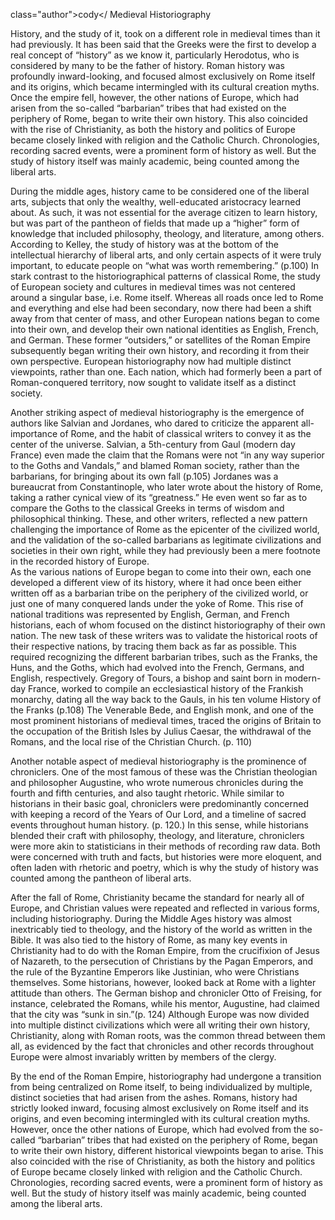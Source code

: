 class="author">cody</
Medieval Historiography

History, and the study of it, took on a different role in medieval times than it had previously.  It has been said that the Greeks were the first to develop a real concept of “history” as we know it, particularly Herodotus, who is considered by many to be the father of history.  Roman history was profoundly inward-looking, and focused almost exclusively on Rome itself and its origins, which became intermingled with its cultural creation myths.  Once the empire fell, however, the other nations of Europe, which had arisen from the so-called “barbarian” tribes that had existed on the periphery of Rome, began to write their own history.  This also coincided with the rise of Christianity, as both the history and politics of Europe became closely linked with religion and the Catholic Church.  Chronologies, recording sacred events, were a prominent form of history as well.  But the study of history itself was mainly academic, being counted among the liberal arts.  

During the middle ages, history came to be considered one of the liberal arts, subjects that only the wealthy, well-educated aristocracy learned about.  As such, it was not essential for the average citizen to learn history, but was part of the pantheon of fields that made up a “higher” form of knowledge that included philosophy, theology, and literature, among others.  According to Kelley, the study of history was at the bottom of the intellectual hierarchy of liberal arts, and only certain aspects of it were truly important, to educate people on “what was worth remembering.” (p.100)
In stark contrast to the historiographical patterns of classical Rome, the study of European society and cultures in medieval times was not centered around a singular base, i.e. Rome itself.  Whereas all roads once led to Rome and everything and else had been secondary, now there had been a shift away from that center of mass, and other European nations began to come into their own, and develop their own national identities as English, French, and German.  These former “outsiders,” or satellites of the Roman Empire subsequently began writing their own history, and recording it from their own perspective.  European historiography now had multiple distinct viewpoints, rather than one.  Each nation, which had formerly been a part of Roman-conquered territory, now sought to validate itself as a distinct society.  

Another striking aspect of medieval historiography is the emergence of authors like Salvian and Jordanes, who dared to criticize the apparent all-importance of Rome, and the habit of classical writers to convey it as the center of the universe.  Salvian, a 5th-century from Gaul (modern day France) even made the claim that the Romans were not “in any way superior to the Goths and Vandals,” and blamed Roman society, rather than the barbarians, for bringing about its own fall (p.105) Jordanes was a bureaucrat from Constantinople, who later wrote about the history of Rome, taking a rather cynical view of its “greatness.”  He even went so far as to compare the Goths to the classical Greeks in terms of wisdom and philosophical thinking.  These, and other writers, reflected a new pattern challenging the importance of Rome as the epicenter of the civilized world, and the validation of the so-called barbarians as legitimate civilizations and societies in their own right, while they had previously been a mere footnote in the recorded history of Europe.  
As the various nations of Europe began to come into their own, each one developed a different view of its history, where it had once been either written off as a barbarian tribe on the periphery of the civilized world, or just one of many conquered lands under the yoke of Rome.  This rise of national traditions was represented by English, German, and French historians, each of whom focused on the distinct historiography of their own nation.  The new task of these writers was to validate the historical roots of their respective nations, by tracing them back as far as possible.  This required recognizing the different barbarian tribes, such as the Franks, the Huns, and the Goths, which had evolved into the French, Germans, and English, respectively.  Gregory of Tours, a bishop and saint born in modern-day France, worked to compile an ecclesiastical history of the Frankish monarchy, dating all the way back to the Gauls, in his ten volume History of the Franks (p.108) The Venerable Bede, and English monk, and one of the most prominent historians of medieval times, traced the origins of Britain to the occupation of the British Isles by Julius Caesar, the withdrawal of the Romans, and the local rise of the Christian Church. (p. 110)

Another notable aspect of medieval historiography is the prominence of chroniclers.  One of the most famous of these was the Christian theologian and philosopher Augustine, who wrote numerous chronicles during the fourth and fifth centuries, and also taught rhetoric.  While similar to historians in their basic goal, chroniclers were predominantly concerned with keeping a record of the Years of Our Lord, and a timeline of sacred events throughout human history. (p. 120.)  In this sense, while historians blended their craft with philosophy, theology, and literature, chroniclers were more akin to statisticians in their methods of recording raw data.  Both were concerned with truth and facts, but histories were more eloquent, and often laden with rhetoric and poetry, which is why the study of history was counted among the pantheon of liberal arts.  

After the fall of Rome, Christianity became the standard for nearly all of Europe, and Christian values were repeated and reflected in various forms, including historiography.  During the Middle Ages history was almost inextricably tied to theology, and the history of the world as written in the Bible.  It was also tied to the history of Rome, as many key events in Christianity had to do with the Roman Empire, from the crucifixion of Jesus of Nazareth, to the persecution of Christians by the Pagan Emperors, and the rule of the Byzantine Emperors like Justinian, who were Christians themselves.  Some historians, however, looked back at Rome with a lighter attitude than others.  The German bishop and chronicler Otto of Freising, for instance, celebrated the Romans, while his mentor, Augustine, had claimed that the city was “sunk in sin.”(p. 124) Although Europe was now divided into multiple distinct civilizations which were all writing their own history, Christianity, along with Roman roots, was the common thread between them all, as evidenced by the fact that chronicles and other records throughout Europe were almost invariably written by members of the clergy.  

By the end of the Roman Empire, historiography had undergone a transition from being centralized on Rome itself, to being individualized by multiple, distinct societies that had arisen from the ashes.  Romans, history had strictly looked inward, focusing almost exclusively on Rome itself and its origins, and even becoming intermingled with its cultural creation myths.  However, once the other nations of Europe, which had evolved from the so-called “barbarian” tribes that had existed on the periphery of Rome, began to write their own history, different historical viewpoints began to arise.  This also coincided with the rise of Christianity, as both the history and politics of Europe became closely linked with religion and the Catholic Church.  Chronologies, recording sacred events, were a prominent form of history as well.  But the study of history itself was mainly academic, being counted among the liberal arts.
